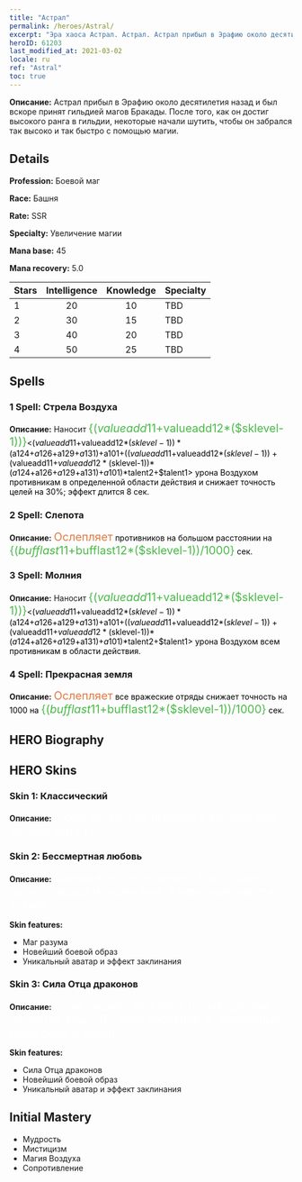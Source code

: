 ```yaml
---
title: "Астрал"
permalink: /heroes/Astral/
excerpt: "Эра хаоса Астрал. Астрал. Астрал прибыл в Эрафию около десятилетия назад и был вскоре принят гильдией магов Бракады. После того, как он достиг высокого ранга в гильдии, некоторые начали шутить, чтобы он забрался так высоко и так быстро с помощью магии."
heroID: 61203
last_modified_at: 2021-03-02
locale: ru
ref: "Astral"
toc: true
---
```

 **Описание:** Астрал прибыл в Эрафию около десятилетия назад и был вскоре принят гильдией магов Бракады. После того, как он достиг высокого ранга в гильдии, некоторые начали шутить, чтобы он забрался так высоко и так быстро с помощью магии.
## Details
 **Profession:** Боевой маг

 **Race:** Башня

 **Rate:** SSR

 **Specialty:** Увеличение магии

 **Mana base:** 45

 **Mana recovery:** 5.0


  | Stars   |  Intelligence  |    Knowledge   |      Specialty     |
  |---------|:---------------:|:---------------:|--------------------|
  |    1    | 20 | 10 | TBD |
  |    2    | 30 | 15 | TBD |
  |    3    | 40 | 20 | TBD |
  |    4    | 50 | 25 | TBD |

## Spells
### 1 Spell: Стрела Воздуха
 **Описание:** Наносит <span style="color: #48b946;font-size:20px">{($valueadd11+$valueadd12*($sklevel-1))}</span><span style="color: black"><($valueadd11+$valueadd12*($sklevel-1))*($a124+$a126+$a129+$a131)+$a101+(($valueadd11+$valueadd12*($sklevel-1))+($valueadd11+$valueadd12*($sklevel-1))*($a124+$a126+$a129+$a131)+$a101)*$talent2+$talent1> урона Воздухом противникам в определенной области действия и снижает точность целей на 30%; эффект длится 8 сек.

### 2 Spell: Слепота
 **Описание:** <span style="color: #e07c44;font-size:20px">Ослепляет</span><span style="color: black"> противников на большом расстоянии на <span style="color: #48b946;font-size:20px">{($bufflast11+$bufflast12*($sklevel-1))/1000}</span><span style="color: black"> сек.

### 3 Spell: Молния
 **Описание:** Наносит <span style="color: #48b946;font-size:20px">{($valueadd11+$valueadd12*($sklevel-1))}</span><span style="color: black"><($valueadd11+$valueadd12*($sklevel-1))*($a124+$a126+$a129+$a131)+$a101+(($valueadd11+$valueadd12*($sklevel-1))+($valueadd11+$valueadd12*($sklevel-1))*($a124+$a126+$a129+$a131)+$a101)*$talent2+$talent1> урона Воздухом всем противникам в области действия.

### 4 Spell: Прекрасная земля
 **Описание:** <span style="color: #e07c44;font-size:20px">Ослепляет</span><span style="color: black"> все вражеские отряды снижает точность на 1000 на <span style="color: #48b946;font-size:20px">{($bufflast11+$bufflast12*($sklevel-1))/1000}</span><span style="color: black"> сек.


## HERO Biography

## HERO Skins
### Skin 1: **Классический**

 **Описание:** <span style="color: #ffffff;font-size:20px">Люди делятся на игроков и фигуры. Кем хочешь быть ты?</span>


### Skin 2: **Бессмертная любовь**

 **Описание:** <span style="color: #ffffff;font-size:20px">Забудь все, что ты видел. Послушайся своего сердца и скажи мне, в чем заключается истина.</span>

 **Skin features:** 

   - Маг разума
   - Новейший боевой образ
   - Уникальный аватар и эффект заклинания

### Skin 3: **Сила Отца драконов**

 **Описание:** <span style="color: #ffffff;font-size:20px">Гром закалил мое тело, пламя дракона разожгло душу! Я - кара небесная, я- идеальный союз силы и магии!</span>

 **Skin features:** 

   - Сила Отца драконов
   - Новейший боевой образ
   - Уникальный аватар и эффект заклинания


## Initial Mastery
   - Мудрость
   - Мистицизм
   - Магия Воздуха
   - Сопротивление
